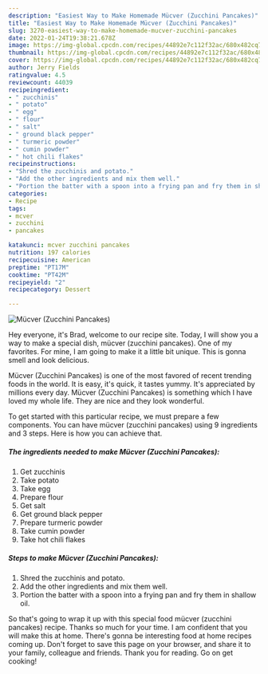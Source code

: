 ```yaml
---
description: "Easiest Way to Make Homemade Mücver (Zucchini Pancakes)"
title: "Easiest Way to Make Homemade Mücver (Zucchini Pancakes)"
slug: 3270-easiest-way-to-make-homemade-mucver-zucchini-pancakes
date: 2022-01-24T19:38:21.678Z
image: https://img-global.cpcdn.com/recipes/44892e7c112f32ac/680x482cq70/mucver-zucchini-pancakes-recipe-main-photo.jpg
thumbnail: https://img-global.cpcdn.com/recipes/44892e7c112f32ac/680x482cq70/mucver-zucchini-pancakes-recipe-main-photo.jpg
cover: https://img-global.cpcdn.com/recipes/44892e7c112f32ac/680x482cq70/mucver-zucchini-pancakes-recipe-main-photo.jpg
author: Jerry Fields
ratingvalue: 4.5
reviewcount: 44039
recipeingredient:
- " zucchinis"
- " potato"
- " egg"
- " flour"
- " salt"
- " ground black pepper"
- " turmeric powder"
- " cumin powder"
- " hot chili flakes"
recipeinstructions:
- "Shred the zucchinis and potato."
- "Add the other ingredients and mix them well."
- "Portion the batter with a spoon into a frying pan and fry them in shallow oil."
categories:
- Recipe
tags:
- mcver
- zucchini
- pancakes

katakunci: mcver zucchini pancakes 
nutrition: 197 calories
recipecuisine: American
preptime: "PT17M"
cooktime: "PT42M"
recipeyield: "2"
recipecategory: Dessert

---
```



![Mücver (Zucchini Pancakes)](https://img-global.cpcdn.com/recipes/44892e7c112f32ac/680x482cq70/mucver-zucchini-pancakes-recipe-main-photo.jpg)

Hey everyone, it's Brad, welcome to our recipe site. Today, I will show you a way to make a special dish, mücver (zucchini pancakes). One of my favorites. For mine, I am going to make it a little bit unique. This is gonna smell and look delicious.

Mücver (Zucchini Pancakes) is one of the most favored of recent trending foods in the world. It is easy, it's quick, it tastes yummy. It's appreciated by millions every day. Mücver (Zucchini Pancakes) is something which I have loved my whole life. They are nice and they look wonderful.




To get started with this particular recipe, we must prepare a few components. You can have mücver (zucchini pancakes) using 9 ingredients and 3 steps. Here is how you can achieve that.

<!--inarticleads1-->

##### The ingredients needed to make Mücver (Zucchini Pancakes):

1. Get  zucchinis
1. Take  potato
1. Take  egg
1. Prepare  flour
1. Get  salt
1. Get  ground black pepper
1. Prepare  turmeric powder
1. Take  cumin powder
1. Take  hot chili flakes




<!--inarticleads2-->

##### Steps to make Mücver (Zucchini Pancakes):

1. Shred the zucchinis and potato.
1. Add the other ingredients and mix them well.
1. Portion the batter with a spoon into a frying pan and fry them in shallow oil.




So that's going to wrap it up with this special food mücver (zucchini pancakes) recipe. Thanks so much for your time. I am confident that you will make this at home. There's gonna be interesting food at home recipes coming up. Don't forget to save this page on your browser, and share it to your family, colleague and friends. Thank you for reading. Go on get cooking!
